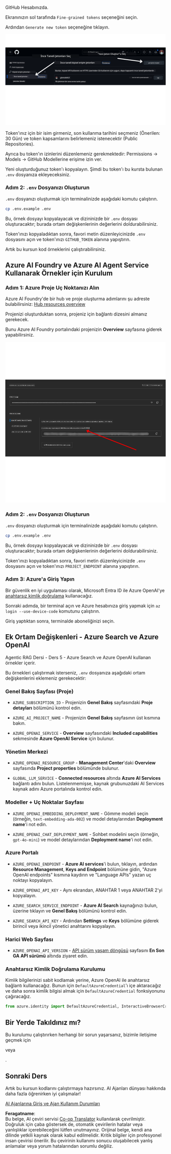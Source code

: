<!--
CO_OP_TRANSLATOR_METADATA:
{
  "original_hash": "76945069b52a49cd0432ae3e0b0ba22e",
  "translation_date": "2025-07-12T07:50:01+00:00",
  "source_file": "00-course-setup/README.md",
  "language_code": "tr"
}
-->
GitHub Hesabınızda.

Ekranınızın sol tarafında `Fine-grained tokens` seçeneğini seçin.

Ardından `Generate new token` seçeneğine tıklayın.

![Generate Token](../../../translated_images/generate-token.9748d7585dd004cb4119b5aac724baff49c3a85791701b5e8ba3274b037c5b66.tr.png)

Token'ınız için bir isim girmeniz, son kullanma tarihini seçmeniz (Önerilen: 30 Gün) ve token kapsamlarını belirlemeniz istenecektir (Public Repositories).

Ayrıca bu token'ın izinlerini düzenlemeniz gerekmektedir: Permissions -> Models -> GitHub Modellerine erişime izin ver.

Yeni oluşturduğunuz token'ı kopyalayın. Şimdi bu token'ı bu kursta bulunan `.env` dosyanıza ekleyeceksiniz.

### Adım 2: `.env` Dosyanızı Oluşturun

`.env` dosyanızı oluşturmak için terminalinizde aşağıdaki komutu çalıştırın.

```bash
cp .env.example .env
```

Bu, örnek dosyayı kopyalayacak ve dizininizde bir `.env` dosyası oluşturacaktır; burada ortam değişkenlerinin değerlerini doldurabilirsiniz.

Token'ınızı kopyaladıktan sonra, favori metin düzenleyicinizde `.env` dosyasını açın ve token'ınızı `GITHUB_TOKEN` alanına yapıştırın.

Artık bu kursun kod örneklerini çalıştırabilirsiniz.

## Azure AI Foundry ve Azure AI Agent Service Kullanarak Örnekler için Kurulum

### Adım 1: Azure Proje Uç Noktanızı Alın

Azure AI Foundry'de bir hub ve proje oluşturma adımlarını şu adreste bulabilirsiniz: [Hub resources overview](https://learn.microsoft.com/en-us/azure/ai-foundry/concepts/ai-resources)

Projenizi oluşturduktan sonra, projeniz için bağlantı dizesini almanız gerekecek.

Bunu Azure AI Foundry portalındaki projenizin **Overview** sayfasına giderek yapabilirsiniz.

![Proje Bağlantı Dizesi](../../../translated_images/project-endpoint.8cf04c9975bbfbf18f6447a599550edb052e52264fb7124d04a12e6175e330a5.tr.png)

### Adım 2: `.env` Dosyanızı Oluşturun

`.env` dosyanızı oluşturmak için terminalinizde aşağıdaki komutu çalıştırın.

```bash
cp .env.example .env
```

Bu, örnek dosyayı kopyalayacak ve dizininizde bir `.env` dosyası oluşturacaktır; burada ortam değişkenlerinin değerlerini doldurabilirsiniz.

Token'ınızı kopyaladıktan sonra, favori metin düzenleyicinizde `.env` dosyasını açın ve token'ınızı `PROJECT_ENDPOINT` alanına yapıştırın.

### Adım 3: Azure'a Giriş Yapın

Bir güvenlik en iyi uygulaması olarak, Microsoft Entra ID ile Azure OpenAI'ye [anahtarsız kimlik doğrulama](https://learn.microsoft.com/azure/developer/ai/keyless-connections?tabs=csharp%2Cazure-cli?WT.mc_id=academic-105485-koreyst) kullanacağız.

Sonraki adımda, bir terminal açın ve Azure hesabınıza giriş yapmak için `az login --use-device-code` komutunu çalıştırın.

Giriş yaptıktan sonra, terminalde aboneliğinizi seçin.

## Ek Ortam Değişkenleri - Azure Search ve Azure OpenAI

Agentic RAG Dersi - Ders 5 - Azure Search ve Azure OpenAI kullanan örnekler içerir.

Bu örnekleri çalıştırmak isterseniz, `.env` dosyanıza aşağıdaki ortam değişkenlerini eklemeniz gerekecektir:

### Genel Bakış Sayfası (Proje)

- `AZURE_SUBSCRIPTION_ID` - Projenizin **Genel Bakış** sayfasındaki **Proje detayları** bölümünü kontrol edin.

- `AZURE_AI_PROJECT_NAME` - Projenizin **Genel Bakış** sayfasının üst kısmına bakın.

- `AZURE_OPENAI_SERVICE` - **Overview** sayfasındaki **Included capabilities** sekmesinde **Azure OpenAI Service** için bulunur.

### Yönetim Merkezi

- `AZURE_OPENAI_RESOURCE_GROUP` - **Management Center**'daki **Overview** sayfasında **Project properties** bölümünde bulunur.

- `GLOBAL_LLM_SERVICE` - **Connected resources** altında **Azure AI Services** bağlantı adını bulun. Listelenmemişse, kaynak grubunuzdaki AI Services kaynak adını Azure portalında kontrol edin.

### Modeller + Uç Noktalar Sayfası

- `AZURE_OPENAI_EMBEDDING_DEPLOYMENT_NAME` - Gömme modeli seçin (örneğin, `text-embedding-ada-002`) ve model detaylarından **Deployment name**'i not edin.

- `AZURE_OPENAI_CHAT_DEPLOYMENT_NAME` - Sohbet modelini seçin (örneğin, `gpt-4o-mini`) ve model detaylarından **Deployment name**'i not edin.

### Azure Portalı

- `AZURE_OPENAI_ENDPOINT` - **Azure AI services**'i bulun, tıklayın, ardından **Resource Management**, **Keys and Endpoint** bölümüne gidin, "Azure OpenAI endpoints" kısmına kaydırın ve "Language APIs" yazan uç noktayı kopyalayın.

- `AZURE_OPENAI_API_KEY` - Aynı ekrandan, ANAHTAR 1 veya ANAHTAR 2'yi kopyalayın.

- `AZURE_SEARCH_SERVICE_ENDPOINT` - **Azure AI Search** kaynağınızı bulun, üzerine tıklayın ve **Genel Bakış** bölümünü kontrol edin.

- `AZURE_SEARCH_API_KEY` - Ardından **Settings** ve **Keys** bölümüne giderek birincil veya ikincil yönetici anahtarını kopyalayın.

### Harici Web Sayfası

- `AZURE_OPENAI_API_VERSION` - [API sürüm yaşam döngüsü](https://learn.microsoft.com/en-us/azure/ai-services/openai/api-version-deprecation#latest-ga-api-release) sayfasını **En Son GA API sürümü** altında ziyaret edin.

### Anahtarsız Kimlik Doğrulama Kurulumu

Kimlik bilgilerinizi sabit kodlamak yerine, Azure OpenAI ile anahtarsız bağlantı kullanacağız. Bunun için `DefaultAzureCredential`'ı içe aktaracağız ve daha sonra kimlik bilgisi almak için `DefaultAzureCredential` fonksiyonunu çağıracağız.

```python
from azure.identity import DefaultAzureCredential, InteractiveBrowserCredential
```

## Bir Yerde Takıldınız mı?

Bu kurulumu çalıştırırken herhangi bir sorun yaşarsanız, bizimle iletişime geçmek için

veya

.

## Sonraki Ders

Artık bu kursun kodlarını çalıştırmaya hazırsınız. AI Ajanları dünyası hakkında daha fazla öğrenirken iyi çalışmalar!

[AI Ajanlarına Giriş ve Ajan Kullanım Durumları](../01-intro-to-ai-agents/README.md)

**Feragatname**:  
Bu belge, AI çeviri servisi [Co-op Translator](https://github.com/Azure/co-op-translator) kullanılarak çevrilmiştir. Doğruluk için çaba göstersek de, otomatik çevirilerin hatalar veya yanlışlıklar içerebileceğini lütfen unutmayınız. Orijinal belge, kendi ana dilinde yetkili kaynak olarak kabul edilmelidir. Kritik bilgiler için profesyonel insan çevirisi önerilir. Bu çevirinin kullanımı sonucu oluşabilecek yanlış anlamalar veya yorum hatalarından sorumlu değiliz.